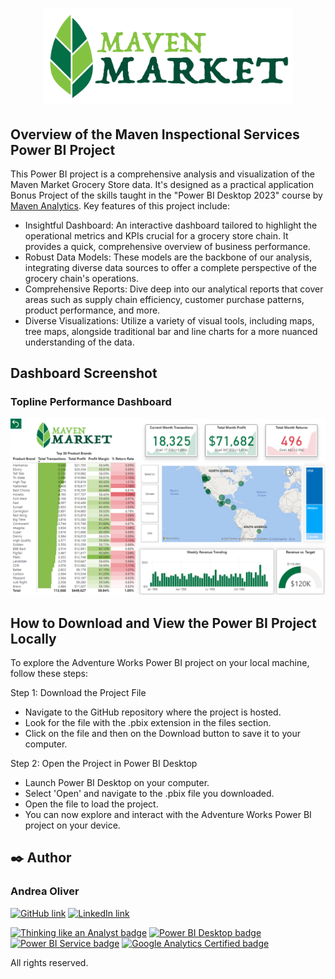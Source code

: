 # <p align="center"><img src="https://github.com/AndreaOliver/MavenMarket-GroceryStoreChain/blob/main/MavenMarket%20Images/logo-maven-market.png" width="400"></p>

## Overview of the Maven Inspectional Services Power BI Project

This Power BI project is a comprehensive analysis and visualization of the Maven Market Grocery Store data. It's designed as a practical application Bonus Project of the skills taught in the "Power BI Desktop 2023" course by [Maven Analytics](https://github.com/MavenAnalytics). Key features of this project include:

- Insightful Dashboard: An interactive dashboard tailored to highlight the operational metrics and KPIs crucial for a grocery store chain. It provides a quick, comprehensive overview of business performance.
- Robust Data Models: These models are the backbone of our analysis, integrating diverse data sources to offer a complete perspective of the grocery chain's operations.
- Comprehensive Reports: Dive deep into our analytical reports that cover areas such as supply chain efficiency, customer purchase patterns, product performance, and more.
- Diverse Visualizations: Utilize a variety of visual tools, including maps, tree maps, alongside traditional bar and line charts for a more nuanced understanding of the data.

## Dashboard Screenshot

### Topline Performance Dashboard
<img src="https://github.com/AndreaOliver/MavenMarket-GroceryStoreChain/blob/main/MavenMarket%20Screenshots/MavenMarket-ToplinePerformanceDashboard.png">


## How to Download and View the Power BI Project Locally
To explore the Adventure Works Power BI project on your local machine, follow these steps:

Step 1: Download the Project File
- Navigate to the GitHub repository where the project is hosted.
- Look for the file with the .pbix extension in the files section.
- Click on the file and then on the Download button to save it to your computer.

Step 2: Open the Project in Power BI Desktop
- Launch Power BI Desktop on your computer.
- Select 'Open' and navigate to the .pbix file you downloaded.
- Open the file to load the project.
- You can now explore and interact with the Adventure Works Power BI project on your device.


## ✒️ Author

### Andrea Oliver

<!--- Social Media Links -->
<a href="https://github.com/AndreaOliver"><img src="https://img.shields.io/badge/GitHub-%23121011.svg?style=plastic&logo=github&logoColor=white" alt="GitHub link" height="20"/></a> 
<a href="https://www.linkedin.com/in/andrea--oliver"><img src="https://img.shields.io/badge/LinkedIn-%230077B5.svg?style=plastic&logo=linkedin&logoColor=white" alt="LinkedIn link" height="20"/></a>

<!-- Data Analysis Badges -->
<p>
  <a href="https://certificates.mavenanalytics.io/ffa9bee6-7761-4f13-9ac1-0d4e06608fab"><img src="https://api.accredible.com/v1/frontend/credential_website_embed_image/badge/87325450" alt="Thinking like an Analyst badge" height="100"/></a> 
  <a href="https://certificates.mavenanalytics.io/8b7b46ab-1c06-4d33-b6b6-656cf6ae868c"><img src="https://api.accredible.com/v1/frontend/credential_website_embed_image/badge/88953855" alt="Power BI Desktop badge" height="100"/></a> 
  <a href="https://certificates.mavenanalytics.io/8b7b46ab-1c06-4d33-b6b6-656cf6ae868c"><img src="https://api.accredible.com/v1/frontend/credential_website_embed_image/badge/92426614" alt="Power BI Service badge" height="100"/></a> 
  <a href="https://skillshop.credential.net/1d723be1-6dff-454c-a5dd-f12e2d6d408e"><img src="/assets/Google Analytics Certified.png" alt="Google Analytics Certified badge" height="100"/></a> 
</p>

All rights reserved.
